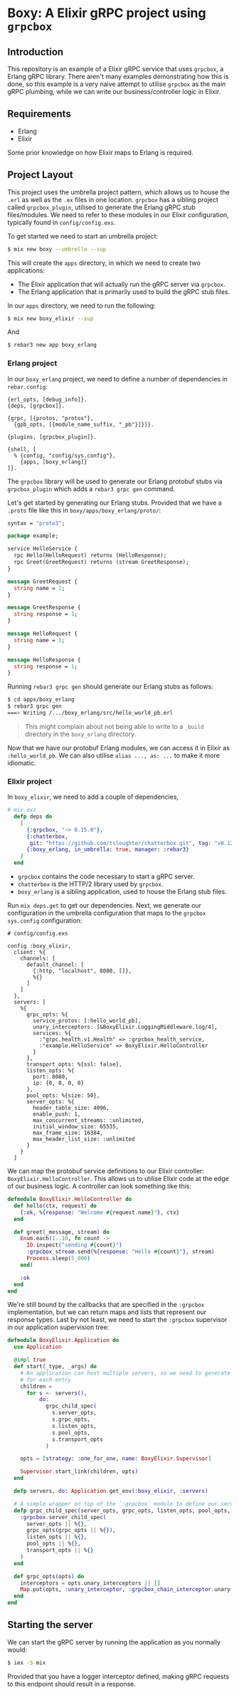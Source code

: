 # Boxy: A Elixir gRPC project using `grpcbox`

## Introduction

This repository is an example of a Elixir gRPC service that uses `grpcbox`, a Erlang gRPC library. There aren't many examples demonstrating how this is done, so this example is a very naive attempt to utilise `grpcbox` as the main gRPC plumbing, while we can write our business/controller logic in Elixir.

## Requirements

- Erlang
- Elixir

Some prior knowledge on how Elixir maps to Erlang is required.

## Project Layout

This project uses the umbrella project pattern, which allows us to house the `.erl` as well as the `.ex` files in one location. `grpcbox` has a sibling project called `grpcbox_plugin`, utilised to generate the Erlang gRPC stub files/modules. We need to refer to these modules in our Elixir configuration, typically found in `config/config.exs`.

To get started we need to start an umbrella project:

```bash
$ mix new boxy --umbrella --sup
```

This will create the `apps` directory, in which we need to create two applications:

- The Elixir application that will actually run the gRPC server via `grpcbox`.
- The Erlang application that is primarily used to build the gRPC stub files.

In our `apps` directory, we need to run the following:

```bash
$ mix new boxy_elixir --sup
```

And

```bash
$ rebar3 new app boxy_erlang
```

### Erlang project

In our `boxy_erlang` project, we need to define a number of dependencies in `rebar.config`:

```
{erl_opts, [debug_info]}.
{deps, [grpcbox]}.

{grpc, [{protos, "protos"},
  {gpb_opts, [{module_name_suffix, "_pb"}]}]}.

{plugins, [grpcbox_plugin]}.

{shell, [
  % {config, "config/sys.config"},
    {apps, [boxy_erlang]}
]}.
```

The `grpcbox` library will be used to generate our Erlang protobuf stubs via `grpcbox_plugin` which adds a `rebar3 grpc gen` command.

Let's get started by generating our Erlang stubs. Provided that we have a `.proto` file like this in `boxy/apps/boxy_erlang/proto/`:

```protobuf
syntax = "proto3";

package example;

service HelloService {
  rpc Hello(HelloRequest) returns (HelloResponse);
  rpc Greet(GreetRequest) returns (stream GreetResponse);
}

message GreetRequest {
  string name = 1;
}

message GreetResponse {
  string response = 1;
}

message HelloRequest {
  string name = 1;
}

message HelloResponse {
  string response = 1;
}
```

Running `rebar3 grpc gen` should generate our Erlang stubs as follows:

```bash
$ cd apps/boxy_erlang
$ rebar3 grpc gen
===> Writing /.../boxy_erlang/src/hello_world_pb.erl
```

> This might complain about not being able to write to a `_build` directory in the `boxy_erlang` directory.

Now that we have our protobuf Erlang modules, we can access it in Elixir as `:hello_world_pb`. We can also utilise `alias ..., as: ...` to make it more idiomatic.

### Elixir project

In `boxy_elixir`, we need to add a couple of dependencies,

```elixir
# mix.exs
  defp deps do
    [
      {:grpcbox, "~> 0.15.0"},
      {:chatterbox,
       git: "https://github.com/tsloughter/chatterbox.git", tag: "v0.12.0", override: true},
      {:boxy_erlang, in_umbrella: true, manager: :rebar3}
    ]
  end
```

- `grpcbox` contains the code necessary to start a gRPC server.
- `chatterbox` is the HTTP/2 library used by `grpcbox`.
- `boxy_erlang` is a sibling application, used to house the Erlang stub files.

Run `mix deps.get` to get our dependencies. Next, we generate our configuration in the umbrella configuration that maps to the `grpcbox` `sys.config` configuration:

```
# config/config.exs

config :boxy_elixir,
  client: %{
    channels: [
      default_channel: [
        {:http, "localhost", 8080, []},
        %{}
      ]
    ]
  },
  servers: [
    %{
      grpc_opts: %{
        service_protos: [:hello_world_pb],
        unary_interceptors: [&BoxyElixir.LoggingMiddleware.log/4],
        services: %{
          :"grpc.health.v1.Health" => :grpcbox_health_service,
          :"example.HelloService" => BoxyElixir.HelloController
        }
      },
      transport_opts: %{ssl: false},
      listen_opts: %{
        port: 8080,
        ip: {0, 0, 0, 0}
      },
      pool_opts: %{size: 50},
      server_opts: %{
        header_table_size: 4096,
        enable_push: 1,
        max_concurrent_streams: :unlimited,
        initial_window_size: 65535,
        max_frame_size: 16384,
        max_header_list_size: :unlimited
      }
    }
  ]
```

We can map the protobuf service definitions to our Elixir controller: `BoxyElixir.HelloController`. This allows us to utilise Elixir code at the edge of our business logic. A controller can look something like this:

```elixir
defmodule BoxyElixir.HelloController do
  def hello(ctx, request) do
    {:ok, %{response: "Welcome #{request.name}"}, ctx}
  end

  def greet(_message, stream) do
    Enum.each(1..10, fn count ->
      IO.inspect("sending #{count}")
      :grpcbox_stream.send(%{response: "Hello #{count}"}, stream)
      Process.sleep(5_000)
    end)

    :ok
  end
end
```

We're still bound by the callbacks that are specified in the `:grpcbox` implementation, but we can return maps and lists that represent our response types. Last by not least, we need to start the `:grpcbox` supervisor in our application supervision tree:

```elixir
defmodule BoxyElixir.Application do
  use Application

  @impl true
  def start(_type, _args) do
    # An application can host multiple servers, so we need to generate a child spec
    # for each entry
    children =
      for s <- servers(),
          do:
            grpc_child_spec(
              s.server_opts,
              s.grpc_opts,
              s.listen_opts,
              s.pool_opts,
              s.transport_opts
            )

    opts = [strategy: :one_for_one, name: BoxyElixir.Supervisor]

    Supervisor.start_link(children, opts)
  end

  defp servers, do: Application.get_env(:boxy_elixir, :servers)

  # A simple wrapper on top of the `:grpcbox` module to define our server child specs.
  defp grpc_child_spec(server_opts, grpc_opts, listen_opts, pool_opts, transport_opts) do
    :grpcbox.server_child_spec(
      server_opts || %{},
      grpc_opts(grpc_opts || %{}),
      listen_opts || %{},
      pool_opts || %{},
      transport_opts || %{}
    )
  end

  def grpc_opts(opts) do
    interceptors = opts.unary_interceptors || []
    Map.put(opts, :unary_interceptor, :grpcbox_chain_interceptor.unary(interceptors))
  end
end
```

## Starting the server

We can start the gRPC server by running the application as you normally would:

```bash
$ iex -S mix
```

Provided that you have a logger interceptor defined, making gRPC requests to this endpoint should result in a response.
